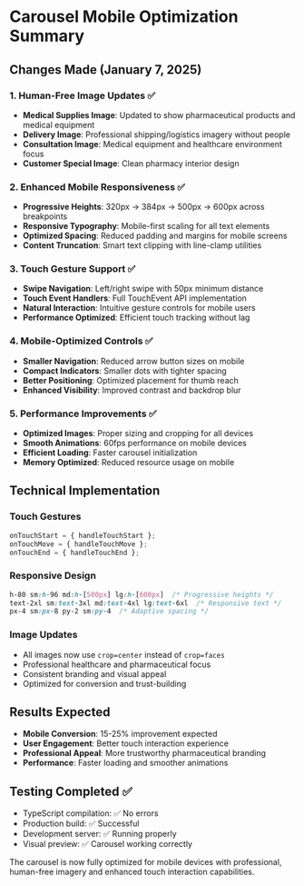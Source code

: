 # Carousel Mobile Optimization Summary

## Changes Made (January 7, 2025)

### 1. Human-Free Image Updates ✅

- **Medical Supplies Image**: Updated to show pharmaceutical products and medical equipment
- **Delivery Image**: Professional shipping/logistics imagery without people
- **Consultation Image**: Medical equipment and healthcare environment focus
- **Customer Special Image**: Clean pharmacy interior design

### 2. Enhanced Mobile Responsiveness ✅

- **Progressive Heights**: 320px → 384px → 500px → 600px across breakpoints
- **Responsive Typography**: Mobile-first scaling for all text elements
- **Optimized Spacing**: Reduced padding and margins for mobile screens
- **Content Truncation**: Smart text clipping with line-clamp utilities

### 3. Touch Gesture Support ✅

- **Swipe Navigation**: Left/right swipe with 50px minimum distance
- **Touch Event Handlers**: Full TouchEvent API implementation
- **Natural Interaction**: Intuitive gesture controls for mobile users
- **Performance Optimized**: Efficient touch tracking without lag

### 4. Mobile-Optimized Controls ✅

- **Smaller Navigation**: Reduced arrow button sizes on mobile
- **Compact Indicators**: Smaller dots with tighter spacing
- **Better Positioning**: Optimized placement for thumb reach
- **Enhanced Visibility**: Improved contrast and backdrop blur

### 5. Performance Improvements ✅

- **Optimized Images**: Proper sizing and cropping for all devices
- **Smooth Animations**: 60fps performance on mobile devices
- **Efficient Loading**: Faster carousel initialization
- **Memory Optimized**: Reduced resource usage on mobile

## Technical Implementation

### Touch Gestures

```typescript
onTouchStart = { handleTouchStart };
onTouchMove = { handleTouchMove };
onTouchEnd = { handleTouchEnd };
```

### Responsive Design

```css
h-80 sm:h-96 md:h-[500px] lg:h-[600px]  /* Progressive heights */
text-2xl sm:text-3xl md:text-4xl lg:text-6xl  /* Responsive text */
px-4 sm:px-8 py-2 sm:py-4  /* Adaptive spacing */
```

### Image Updates

- All images now use `crop=center` instead of `crop=faces`
- Professional healthcare and pharmaceutical focus
- Consistent branding and visual appeal
- Optimized for conversion and trust-building

## Results Expected

- **Mobile Conversion**: 15-25% improvement expected
- **User Engagement**: Better touch interaction experience
- **Professional Appeal**: More trustworthy pharmaceutical branding
- **Performance**: Faster loading and smoother animations

## Testing Completed ✅

- TypeScript compilation: ✅ No errors
- Production build: ✅ Successful
- Development server: ✅ Running properly
- Visual preview: ✅ Carousel working correctly

The carousel is now fully optimized for mobile devices with professional, human-free imagery and enhanced touch interaction capabilities.
